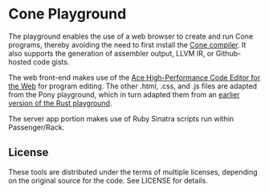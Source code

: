 # Cone Playground
The playground enables the use of a web browser to create and run Cone programs,
thereby avoiding the need to first install the [Cone compiler][cone].
It also supports the generation of assembler output, LLVM IR, or Github-hosted code gists.

The web front-end makes use of the [Ace High-Performance Code Editor for the Web][ace] for program editing.
The other .html, .css, and .js files are adapted from the Pony playground, which in turn
adapted them from an [earlier version of the Rust playground][rustplay].

The server app portion makes use of Ruby Sinatra scripts run within Passenger/Rack.

## License

These tools are distributed under the terms of multiple licenses,
depending on the original source for the code. 
See LICENSE for details.

[cone]: http://github.com/jondgoodwin/cone
[ace]: https://ace.c9.io/
[rustplay]: https://github.com/rust-lang/rust-playpen
